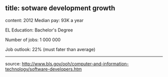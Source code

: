 title: sotware development growth
---
content:
2012 Median pay: 93K a year

EL Education: Bachelor's Degree

Number of jobs: 1 000 000

Job outlook: 22% (must fater than average)

---
source: http://www.bls.gov/ooh/computer-and-information-technology/software-developers.htm
